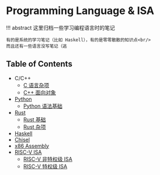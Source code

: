 # Programming Language & ISA

!!! abstract 
    这里归档一些学习编程语言时的笔记
    
    有的是系统的学习笔记（比如 Haskell），有的是零零散散的知识点<br/>
    而且还有一些语言没写笔记（逃

## Table of Contents
- C/C++
    - [C 语言杂项](c_cpp/c/)
    - [C++ 面向对象](c_cpp/oop/)
- [Python](python)
    - [Python 语法基础](python/basic)
- [Rust](rust)
    - [Rust 基础](rust/basic)
    - [Rust 杂项](rust/misc)
- [Haskell](haskell)
- [Chisel](chisel/)
- [x86 Assembly](asm)
- [RISC-V ISA](riscv)
    - [RISC-V 非特权级 ISA](riscv/unprivileged)
    - [RISC-V 特权级 ISA](riscv/privileged)
